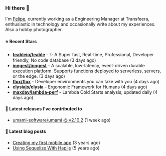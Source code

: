 ### Hi there 👋

I'm [Felipe](https://felipe.im), currently working as a Engineering Manager at Transfeera, enthusiastic in technology and occasionally write about my experiences. Also a hobby photographer.

#### ⭐ Recent Stars
- **[teableio/teable](https://github.com/teableio/teable)** - ✨ A Super fast, Real-time, Professional, Developer friendly, No code database (3 days ago)
- **[inngest/inngest](https://github.com/inngest/inngest)** - A scalable, low-latency, event-driven durable execution platform.  Supports functions deployed to serverless, servers, or the edge. (3 days ago)
- **[flox/flox](https://github.com/flox/flox)** - Developer environments you can take with you (4 days ago)
- **[elysiajs/elysia](https://github.com/elysiajs/elysia)** - Ergonomic Framework for Humans (4 days ago)
- **[maxday/lambda-perf](https://github.com/maxday/lambda-perf)** - Lambda Cold Starts analysis, updated daily (4 days ago)

#### 🚀 Latest releases I've contributed to


- [umami-software/umami @ v2.10.2](https://github.com/umami-software/umami/releases/tag/v2.10.2) (1 week ago)

#### 📄 Latest blog posts
- [Creating my first mobile app](https://felipe.im/posts/creating-my-first-mobile-app/) (3 years ago)
- [Using Sequelize With Hapijs](https://felipe.im/posts/using-sequelize-with-hapijs/) (5 years ago)